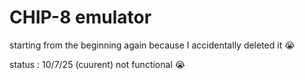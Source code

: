 # CHIP-8 emulator
starting from the beginning again because I accidentally deleted it :sob:

status : 10/7/25 (cuurent) not functional :sob:
